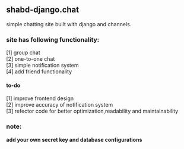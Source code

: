 ## shabd-django.chat

simple chatting site built with django and channels.

### site has following functionality: <br />
[1] group chat<br />
[2] one-to-one chat <br />
[3] simple notification system <br />
[4] add friend functionality <br />

#### to-do <br/>
[1] improve frontend design <br/>
[2] improve accuracy of notification system <br/>
[3] refector code for better optimization,readability and maintainability <br/>




### note:<b>
add your own secret key and database configurations <b>


